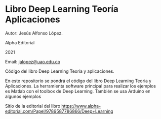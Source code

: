 # Libro Deep Learning Teoría Aplicaciones
Autor: Jesús Alfonso López. 

Alpha Editorial

2021

Email: jalopez@uao.edu.co

Código del libro Deep Learning Teoría y aplicaciones.

En este repositorio se pondrá el código del libro Deep Learning Teoria y Aplicaciones.
La herramienta software principal para realizar los ejemplos es Matlab con el toolbox de Deep Learning.
También se usa Arduino en algunos ejemplos

Sitio de la editorial del libro
https://www.alpha-editorial.com/Papel/9789587786866/Deep+Learning
